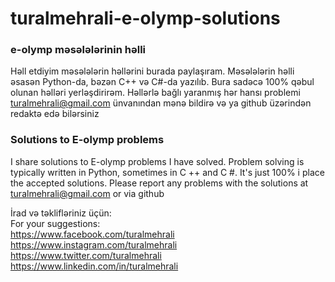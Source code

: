 # turalmehrali-e-olymp-solutions

<h3>e-olymp məsələlərinin həlli</h3>

Həll etdiyim məsələlərin həllərini burada paylaşıram. Məsələlərin həlli əsasən Python-da, bəzən C++ və C#-da yazılıb. Bura sadəcə 100%
qəbul olunan həlləri yerləşdirirəm. Həllərlə bağlı yaranmış hər hansı problemi turalmehrali@gmail.com ünvanından mənə bildirə və ya
github üzərindən redaktə edə bilərsiniz

<h3>Solutions to E-olymp problems</h3>

I share solutions to E-olymp problems I have solved. Problem solving is typically written in Python, sometimes in C ++ and   C #. It's just  100% i place the accepted solutions. Please report any problems with the solutions at turalmehrali@gmail.com
or via github

İrad və təklifləriniz üçün: <br>
For your suggestions: <br>
https://www.facebook.com/turalmehrali <br>
https://www.instagram.com/turalmehrali <br>
https://www.twitter.com/turalmehrali <br>
https://www.linkedin.com/in/turalmehrali
